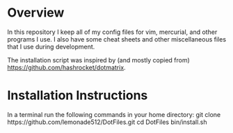 <h1>Overview</h1>
In this repository I keep all of my config files for vim, mercurial, and other
programs I use. I also have some cheat sheets and other miscellaneous files
that I use during development.

The installation script was inspired by (and mostly copied from) https://github.com/hashrocket/dotmatrix.

<h1>Installation Instructions</h1>
In a terminal run the following commands in your home directory:
	git clone https://github.com/lemonade512/DotFiles.git
	cd DotFiles
	bin/install.sh
